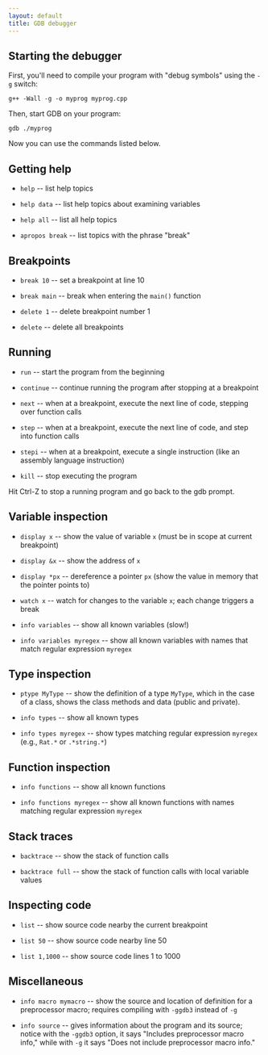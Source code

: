 ```yaml
---
layout: default
title: GDB debugger
---
```


## Starting the debugger

First, you'll need to compile your program with "debug symbols" using the `-g` switch:

```
g++ -Wall -g -o myprog myprog.cpp
```

Then, start GDB on your program:

```
gdb ./myprog
```

Now you can use the commands listed below.

## Getting help

- `help` -- list help topics

- `help data` -- list help topics about examining variables

- `help all` -- list all help topics

- `apropos break` -- list topics with the phrase "break"

## Breakpoints

- `break 10` -- set a breakpoint at line 10

- `break main` -- break when entering the `main()` function

- `delete 1` -- delete breakpoint number 1

- `delete` -- delete all breakpoints

## Running

- `run` -- start the program from the beginning

- `continue` -- continue running the program after stopping at a
  breakpoint

- `next` -- when at a breakpoint, execute the next line of code,
  stepping over function calls

- `step` -- when at a breakpoint, execute the next line of code, and
  step into function calls

- `stepi` -- when at a breakpoint, execute a single instruction (like
  an assembly language instruction)

- `kill` -- stop executing the program

Hit Ctrl-Z to stop a running program and go back to the gdb prompt.

## Variable inspection

- `display x` -- show the value of variable `x` (must be in scope at
  current breakpoint)

- `display &x` -- show the address of `x`

- `display *px` -- dereference a pointer `px` (show the value in
  memory that the pointer points to)

- `watch x` -- watch for changes to the variable `x`; each change
  triggers a break

- `info variables` -- show all known variables (slow!)

- `info variables myregex` -- show all known variables with names that
  match regular expression `myregex`

## Type inspection

- `ptype MyType` -- show the definition of a type `MyType`, which in
  the case of a class, shows the class methods and data (public and
  private).

- `info types` -- show all known types

- `info types myregex` -- show types matching regular expression
  `myregex` (e.g., `Rat.*` or `.*string.*`)

## Function inspection

- `info functions` -- show all known functions

- `info functions myregex` -- show all known functions with names
  matching regular expression `myregex`

## Stack traces

- `backtrace` -- show the stack of function calls

- `backtrace full` -- show the stack of function calls with local
  variable values

## Inspecting code

- `list` -- show source code nearby the current breakpoint

- `list 50` -- show source code nearby line 50

- `list 1,1000` -- show source code lines 1 to 1000

## Miscellaneous

- `info macro mymacro` -- show the source and location of definition
  for a preprocessor macro; requires compiling with `-ggdb3` instead
  of `-g`

- `info source` -- gives information about the program and its source;
  notice with the `-ggdb3` option, it says "Includes preprocessor
  macro info," while with `-g` it says "Does not include preprocessor
  macro info."

